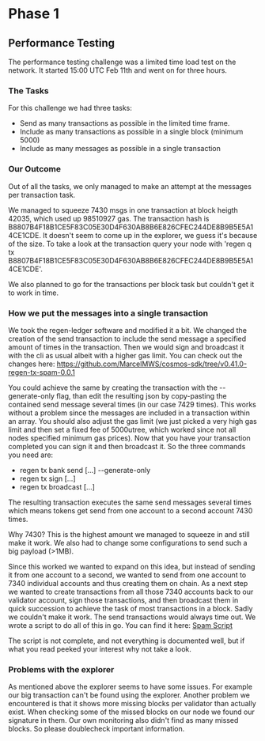 # Phase 1

## Performance Testing

The performance testing challenge was a limited time load test on the network. It started 15:00 UTC Feb 11th and went on for three hours.

### The Tasks

For this challenge we had three tasks:
* Send as many transactions as possible in the limited time frame.
* Include as many transactions as possible in a single block (minimum 5000)
* Include as many messages as possible in a single transaction

### Our Outcome

Out of all the tasks, we only managed to make an attempt at the messages per transaction task.

We managed to squeeze 7430 msgs in one transaction at block heigth 42035, which used up 98510927 gas.
The transaction hash is B8807B4F18B1CE5F83C05E30D4F630AB8B6E826CFEC244DE8B9B5E5A14CE1CDE. It doesn't seem to come up in the explorer, we guess it's because of the size. To take a look at the transaction query your node with 'regen q tx B8807B4F18B1CE5F83C05E30D4F630AB8B6E826CFEC244DE8B9B5E5A14CE1CDE'.

We also planned to go for the transactions per block task but couldn't get it to work in time.

### How we put the messages into a single transaction

We took the regen-ledger software and modified it a bit. We changed the creation of the send transaction to include the send message a specified amount of times in the transaction. Then we would sign and broadcast it with the cli as usual albeit with a higher gas limit. You can check out the changes here: https://github.com/MarcelMWS/cosmos-sdk/tree/v0.41.0-regen-tx-spam-0.0.1

You could achieve the same by creating the transaction with the --generate-only flag, than edit the resulting json by copy-pasting the contained send message several times (in our case 7429 times). This works without a problem since the messages are included in a transaction within an array. You should also adjust the gas limit (we just picked a very high gas limit and then set a fixed fee of 5000utree, which worked since not all nodes specified minimum gas prices). Now that you have your transaction completed you can sign it and then broadcast it. So the three commands you need are:
* regen tx bank send [...] --generate-only
* regen tx sign [...]
* regen tx broadcast [...]

The resulting transaction executes the same send messages several times which means tokens get send from one account to a second account 7430 times.

Why 7430? This is the highest amount we managed to squeeze in and still make it work. We also had to change some configurations to send such a big payload (>1MB).

Since this worked we wanted to expand on this idea, but instead of sending it from one account to a second, we wanted to send from one account to 7340 individual accounts and thus creating them on chain. As a next step we wanted to create transactions from all those 7340 accounts back to our validator account, sign those transactions, and then broadcast them in quick succession to achieve the task of most transactions in a block. Sadly we couldn't make it work. The send transactions would always time out. We wrote a script to do all of this in go. You can find it here: [Spam Script](./spammer.go)

The script is not complete, and not everything is documented well, but if what you read peeked your interest why not take a look.

### Problems with the explorer

As mentioned above the explorer seems to have some issues. For example our big transaction can't be found using the explorer. Another problem we encountered is that it shows more missing blocks per validator than actually exist. When checking some of the missed blocks on our node we found our signature in them. Our own monitoring also didn't find as many missed blocks. So please doublecheck important information.
